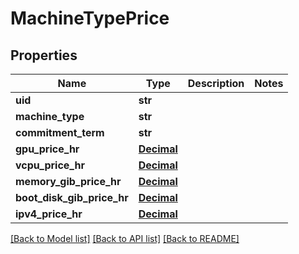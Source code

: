 # MachineTypePrice

## Properties
Name | Type | Description | Notes
------------ | ------------- | ------------- | -------------
**uid** | **str** |  | 
**machine_type** | **str** |  | 
**commitment_term** | **str** |  | 
**gpu_price_hr** | [**Decimal**](Decimal.md) |  | 
**vcpu_price_hr** | [**Decimal**](Decimal.md) |  | 
**memory_gib_price_hr** | [**Decimal**](Decimal.md) |  | 
**boot_disk_gib_price_hr** | [**Decimal**](Decimal.md) |  | 
**ipv4_price_hr** | [**Decimal**](Decimal.md) |  | 

[[Back to Model list]](../README.md#documentation-for-models) [[Back to API list]](../README.md#documentation-for-api-endpoints) [[Back to README]](../README.md)


